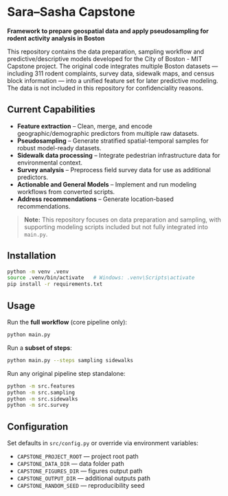 # Sara–Sasha Capstone  
**Framework to prepare geospatial data and apply pseudosampling for rodent activity analysis in Boston**  

This repository contains the data preparation, sampling workflow and predictive/descriptive models developed for the City of Boston - MIT Capstone project. The original code integrates multiple Boston datasets — including 311 rodent complaints, survey data, sidewalk maps, and census block information — into a unified feature set for later predictive modeling. The data is not included in this repository for confidenciality reasons. 

## Current Capabilities  
- **Feature extraction** – Clean, merge, and encode geographic/demographic predictors from multiple raw datasets.  
- **Pseudosampling** – Generate stratified spatial-temporal samples for robust model-ready datasets.  
- **Sidewalk data processing** – Integrate pedestrian infrastructure data for environmental context.  
- **Survey analysis** – Preprocess field survey data for use as additional predictors.  
- **Actionable and General Models** – Implement and run modeling workflows from converted scripts.  
- **Address recommendations** – Generate location-based recommendations.  

> **Note:** This repository focuses on data preparation and sampling, with supporting modeling scripts included but not fully integrated into `main.py`.

## Installation  
```bash
python -m venv .venv
source .venv/bin/activate   # Windows: .venv\Scripts\activate
pip install -r requirements.txt
```

## Usage  
Run the **full workflow** (core pipeline only):  
```bash
python main.py
```

Run a **subset of steps**:  
```bash
python main.py --steps sampling sidewalks
```

Run any original pipeline step standalone:  
```bash
python -m src.features
python -m src.sampling
python -m src.sidewalks
python -m src.survey
```

## Configuration  
Set defaults in `src/config.py` or override via environment variables:  
- `CAPSTONE_PROJECT_ROOT` — project root path  
- `CAPSTONE_DATA_DIR` — data folder path  
- `CAPSTONE_FIGURES_DIR` — figures output path  
- `CAPSTONE_OUTPUT_DIR` — additional outputs path  
- `CAPSTONE_RANDOM_SEED` — reproducibility seed  
